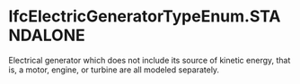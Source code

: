 IfcElectricGeneratorTypeEnum.STANDALONE
=======================================
Electrical generator which does not include its source of kinetic energy, that
is, a motor, engine, or turbine are all modeled separately.


